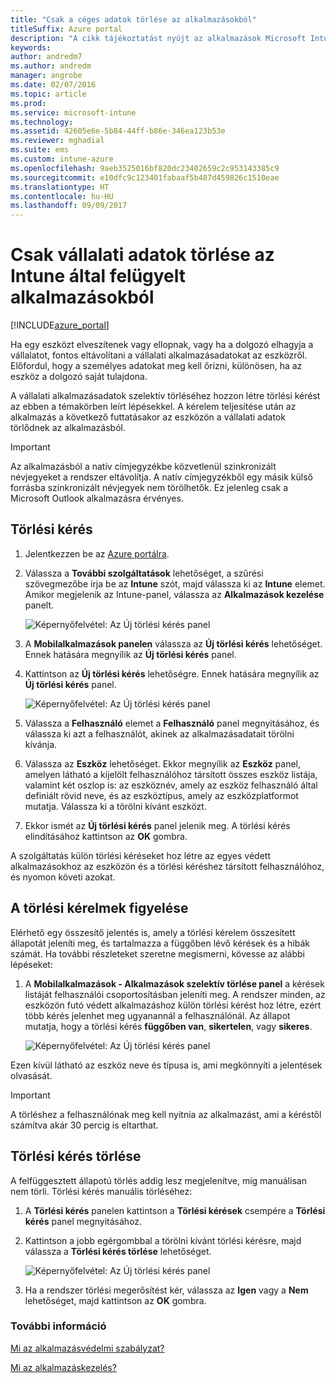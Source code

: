 ```yaml
---
title: "Csak a céges adatok törlése az alkalmazásokból"
titleSuffix: Azure portal
description: "A cikk tájékoztatást nyújt az alkalmazások Microsoft Intune-nal való szelektív törléséről."
keywords: 
author: andredm7
ms.author: andredm
manager: angrobe
ms.date: 02/07/2016
ms.topic: article
ms.prod: 
ms.service: microsoft-intune
ms.technology: 
ms.assetid: 42605e6e-5b84-44ff-b86e-346ea123b53e
ms.reviewer: mghadial
ms.suite: ems
ms.custom: intune-azure
ms.openlocfilehash: 9aeb3525016bf820dc23402659c2c953143385c9
ms.sourcegitcommit: e10dfc9c123401fabaaf5b487d459826c1510eae
ms.translationtype: HT
ms.contentlocale: hu-HU
ms.lasthandoff: 09/09/2017
---
```

# <a name="how-to-wipe-only-corporate-data-from-intune-managed-apps"></a>Csak vállalati adatok törlése az Intune által felügyelt alkalmazásokból

[!INCLUDE[azure_portal](./includes/azure_portal.md)]

Ha egy eszközt elveszítenek vagy ellopnak, vagy ha a dolgozó elhagyja a vállalatot, fontos eltávolítani a vállalati alkalmazásadatokat az eszközről. Előfordul, hogy a személyes adatokat meg kell őrizni, különösen, ha az eszköz a dolgozó saját tulajdona.

A vállalati alkalmazásadatok szelektív törléséhez hozzon létre törlési kérést az ebben a témakörben leírt lépésekkel. A kérelem teljesítése után az alkalmazás a következő futtatásakor az eszközön a vállalati adatok törlődnek az alkalmazásból.

>[!IMPORTANT]
> Az alkalmazásból a natív címjegyzékbe közvetlenül szinkronizált névjegyeket a rendszer eltávolítja. A natív címjegyzékből egy másik külső forrásba szinkronizált névjegyek nem törölhetők. Ez jelenleg csak a Microsoft Outlook alkalmazásra érvényes.

## <a name="create-a-wipe-request"></a>Törlési kérés

1.  Jelentkezzen be az [Azure portálra](https://portal.azure.com).

2.  Válassza a **További szolgáltatások** lehetőséget, a szűrési szövegmezőbe írja be az **Intune** szót, majd válassza ki az **Intune** elemet. Amikor megjelenik az Intune-panel, válassza az **Alkalmazások kezelése** panelt.

    ![Képernyőfelvétel: Az Új törlési kérés panel](./media/intune-azure-preview-blade.png)

3.  A **Mobilalkalmazások panelen** válassza az **Új törlési kérés** lehetőséget. Ennek hatására megnyílik az **Új törlési kérés** panel.

4.  Kattintson az **Új törlési kérés** lehetőségre. Ennek hatására megnyílik az **Új törlési kérés** panel.

    ![Képernyőfelvétel: Az Új törlési kérés panel](./media/AzurePortal_MAM_NewWipeRequest.png)

5.  Válassza a **Felhasználó** elemet a **Felhasználó** panel megnyitásához, és válassza ki azt a felhasználót, akinek az alkalmazásadatait törölni kívánja.

6.  Válassza az **Eszköz** lehetőséget. Ekkor megnyílik az **Eszköz** panel, amelyen látható a kijelölt felhasználóhoz társított összes eszköz listája, valamint két oszlop is: az eszköznév, amely az eszköz felhasználó által definiált rövid neve, és az eszköztípus, amely az eszközplatformot mutatja. Válassza ki a törölni kívánt eszközt.

7.  Ekkor ismét az **Új törlési kérés** panel jelenik meg. A törlési kérés elindításához kattintson az **OK** gombra. 

A szolgáltatás külön törlési kéréseket hoz létre az egyes védett alkalmazásokhoz az eszközön és a törlési kéréshez társított felhasználóhoz, és nyomon követi azokat.

## <a name="monitor-your-wipe-requests"></a>A törlési kérelmek figyelése

Elérhető egy összesítő jelentés is, amely a törlési kérelem összesített állapotát jeleníti meg, és tartalmazza a függőben lévő kérések és a hibák számát. Ha további részleteket szeretne megismerni, kövesse az alábbi lépéseket:

1.  A **Mobilalkalmazások - Alkalmazások szelektív törlése panel** a kérések listáját felhasználói csoportosításban jeleníti meg. A rendszer minden, az eszközön futó védett alkalmazáshoz külön törlési kérést hoz létre, ezért több kérés jelenhet meg ugyanannál a felhasználónál. Az állapot mutatja, hogy a törlési kérés **függőben van**, **sikertelen**, vagy **sikeres**.

    ![Képernyőfelvétel: Az Új törlési kérés panel](./media/wipe-request-status-1.png)

Ezen kívül látható az eszköz neve és típusa is, ami megkönnyíti a jelentések olvasását.

>[!IMPORTANT]
> A törléshez a felhasználónak meg kell nyitnia az alkalmazást, ami a kéréstől számítva akár 30 percig is eltarthat.

## <a name="delete-a-wipe-request"></a>Törlési kérés törlése

A felfüggesztett állapotú törlés addig lesz megjelenítve, míg manuálisan nem törli.  Törlési kérés manuális törléséhez:

1.  A **Törlési kérés** panelen kattintson a **Törlési kérések** csempére a **Törlési kérés** panel megnyitásához.

2.  Kattintson a jobb egérgombbal a törölni kívánt törlési kérésre, majd válassza a **Törlési kérés törlése** lehetőséget.

    ![Képernyőfelvétel: Az Új törlési kérés panel](./media/delete-wipe-request.png)

3.  Ha a rendszer törlési megerősítést kér, válassza az **Igen** vagy a **Nem** lehetőséget, majd kattintson az **OK** gombra.

### <a name="see-also"></a>További információ
[Mi az alkalmazásvédelmi szabályzat?](app-protection-policy.md)

[Mi az alkalmazáskezelés?](app-management.md)